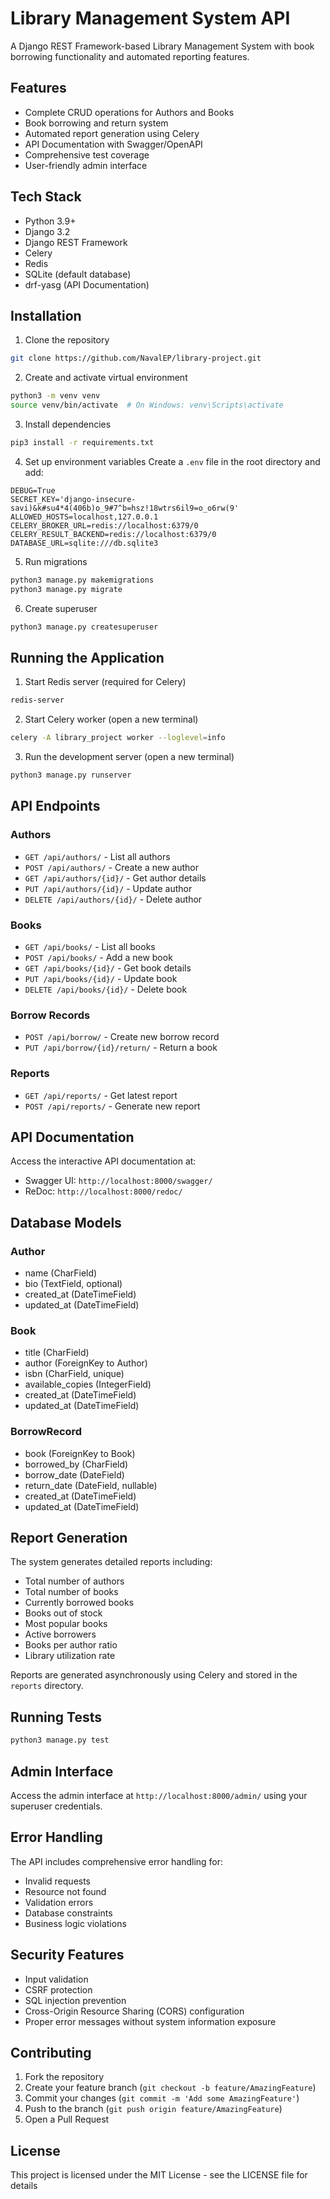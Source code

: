 # Library Management System API

A Django REST Framework-based Library Management System with book borrowing functionality and automated reporting features.

## Features

- Complete CRUD operations for Authors and Books
- Book borrowing and return system
- Automated report generation using Celery
- API Documentation with Swagger/OpenAPI
- Comprehensive test coverage
- User-friendly admin interface

## Tech Stack

- Python 3.9+
- Django 3.2
- Django REST Framework
- Celery
- Redis
- SQLite (default database)
- drf-yasg (API Documentation)

## Installation

1. Clone the repository
```bash
git clone https://github.com/NavalEP/library-project.git
```

2. Create and activate virtual environment
```bash
python3 -m venv venv
source venv/bin/activate  # On Windows: venv\Scripts\activate
```

3. Install dependencies
```bash
pip3 install -r requirements.txt
```

4. Set up environment variables
Create a `.env` file in the root directory and add:
```
DEBUG=True
SECRET_KEY='django-insecure-savi)&k#su4*4(406b)o_9#7^b=hsz!18wtrs6il9=o_o6rw(9'
ALLOWED_HOSTS=localhost,127.0.0.1
CELERY_BROKER_URL=redis://localhost:6379/0
CELERY_RESULT_BACKEND=redis://localhost:6379/0
DATABASE_URL=sqlite:///db.sqlite3
```

5. Run migrations
```bash
python3 manage.py makemigrations
python3 manage.py migrate
```

6. Create superuser
```bash
python3 manage.py createsuperuser
```

## Running the Application

1. Start Redis server (required for Celery)
```bash
redis-server
```

2. Start Celery worker (open a new terminal)
```bash
celery -A library_project worker --loglevel=info
```

3. Run the development server (open a new terminal)
```bash
python3 manage.py runserver
```

## API Endpoints

### Authors
- `GET /api/authors/` - List all authors
- `POST /api/authors/` - Create a new author
- `GET /api/authors/{id}/` - Get author details
- `PUT /api/authors/{id}/` - Update author
- `DELETE /api/authors/{id}/` - Delete author

### Books
- `GET /api/books/` - List all books
- `POST /api/books/` - Add a new book
- `GET /api/books/{id}/` - Get book details
- `PUT /api/books/{id}/` - Update book
- `DELETE /api/books/{id}/` - Delete book

### Borrow Records
- `POST /api/borrow/` - Create new borrow record
- `PUT /api/borrow/{id}/return/` - Return a book

### Reports
- `GET /api/reports/` - Get latest report
- `POST /api/reports/` - Generate new report

## API Documentation
Access the interactive API documentation at:
- Swagger UI: `http://localhost:8000/swagger/`
- ReDoc: `http://localhost:8000/redoc/`

## Database Models

### Author
- name (CharField)
- bio (TextField, optional)
- created_at (DateTimeField)
- updated_at (DateTimeField)

### Book
- title (CharField)
- author (ForeignKey to Author)
- isbn (CharField, unique)
- available_copies (IntegerField)
- created_at (DateTimeField)
- updated_at (DateTimeField)

### BorrowRecord
- book (ForeignKey to Book)
- borrowed_by (CharField)
- borrow_date (DateField)
- return_date (DateField, nullable)
- created_at (DateTimeField)
- updated_at (DateTimeField)

## Report Generation
The system generates detailed reports including:
- Total number of authors
- Total number of books
- Currently borrowed books
- Books out of stock
- Most popular books
- Active borrowers
- Books per author ratio
- Library utilization rate

Reports are generated asynchronously using Celery and stored in the `reports` directory.

## Running Tests
```bash
python3 manage.py test
```

## Admin Interface
Access the admin interface at `http://localhost:8000/admin/` using your superuser credentials.

## Error Handling
The API includes comprehensive error handling for:
- Invalid requests
- Resource not found
- Validation errors
- Database constraints
- Business logic violations

## Security Features
- Input validation
- CSRF protection
- SQL injection prevention
- Cross-Origin Resource Sharing (CORS) configuration
- Proper error messages without system information exposure

## Contributing
1. Fork the repository
2. Create your feature branch (`git checkout -b feature/AmazingFeature`)
3. Commit your changes (`git commit -m 'Add some AmazingFeature'`)
4. Push to the branch (`git push origin feature/AmazingFeature`)
5. Open a Pull Request

## License
This project is licensed under the MIT License - see the LICENSE file for details

